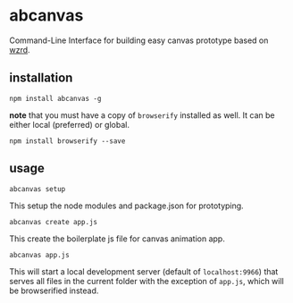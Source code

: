 # abcanvas

Command-Line Interface for building easy canvas prototype based on [wzrd](https://www.npmjs.com/package/wzrd).


## installation

```
npm install abcanvas -g
```

**note** that you must have a copy of `browserify` installed as well. It can be either local (preferred) or global.

```
npm install browserify --save
```

## usage

```
abcanvas setup
```

This setup the node modules and package.json for prototyping.

```
abcanvas create app.js 
```

This create the boilerplate js file for canvas animation app.


```
abcanvas app.js
```

This will start a local development server (default of `localhost:9966`) that serves all files in the current folder with the exception of `app.js`, which will be browserified instead.
